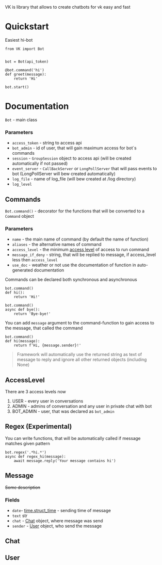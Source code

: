 VK is library that allows to create chatbots for vk easy and fast

# Quickstart

Easiest hi-bot

    from VK import Bot


    bot = Bot(api_token)

    @bot.command('hi')
    def greet(message):
        return 'Hi'
    
    bot.start()

# Documentation

`Bot` - main class

### Parameters

- `access_token` - string to access api
- `bot_admin` - id of user, that will gain maximum access for bot`s commands
- `session` - `GroupSession` object to access api (will be created automatically if not passed)
- `event_server` - `CallBackServer` or `LongPollServer` that will pass events to bot (LongPollServer will bew created
  automatically)
- `log_file` - name of log_file (will bew created at /log directory)
- `log_level`

## Commands

`Bot.command()` - decorator for the functions that will be converted to a `Command` object

### Parameters

- `name` - the main name of command (by default the name of function)
- `aliases` - the alternative names of command
- `access_level` - the minimum [access level](#AccessLevel) of access to run command
- `message_if_deny` - string, that will be replied to message, if access_level less then `access_level`
- `use_doc` - weather or not use the documentation of function in auto-generated documentation

Commands can be declared both synchronous and asynchronous

    bot.command()
    def hi():
        return 'Hi!'

    bot.command()
    async def bye():
        return 'Bye-bye!'

You can add `message` argument to the command-function to gain access to the message, that called the command

    bot.command()
    def hi(message):
        return f'Hi, {message.sender}!'


> Framework will automatically use the returned string as text of message to reply and ignore all other returned objects (including None)


## AccessLevel

There are 3 access levels now

1. USER - every user in conversations
2. ADMIN - admins of conversation and any user in private chat with bot
3. BOT_ADMIN - user, that was declared as `bot_admin`

## Regex (Experimental)

You can write functions, that will be automatically called if message matches given pattern

    bot.regex('.*hi.*')
    async def regex_hi(message):
        await message.reply('Your message contains hi')

## Message

~~Some description~~

### Fields

- `date`- [time.struct_time](https://docs.python.org/3/library/time.html#time.struct_time) - sending time of message
- `text` str
- `chat` - [Chat](#Chat) object, where message was send
- `sender` - [User](#User) object, who send the message

## Chat

## User
